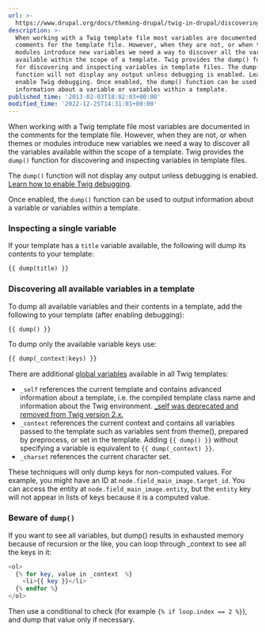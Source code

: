 ```yaml
---
url: >-
  https://www.drupal.org/docs/theming-drupal/twig-in-drupal/discovering-and-inspecting-variables-in-twig-templates
description: >-
  When working with a Twig template file most variables are documented in the
  comments for the template file. However, when they are not, or when themes or
  modules introduce new variables we need a way to discover all the variables
  available within the scope of a template. Twig provides the dump() function
  for discovering and inspecting variables in template files. The dump()
  function will not display any output unless debugging is enabled. Learn how to
  enable Twig debugging. Once enabled, the dump() function can be used to output
  information about a variable or variables within a template.
published_time: '2013-02-03T18:02:03+00:00'
modified_time: '2022-12-25T14:31:01+00:00'
---
```

When working with a Twig template file most variables are documented in the comments for the template file. However, when they are not, or when themes or modules introduce new variables we need a way to discover all the variables available within the scope of a template. Twig provides the `dump()` function for discovering and inspecting variables in template files.

The `dump()` function will not display any output unless debugging is enabled. [Learn how to enable Twig debugging](https://www.drupal.org/node/1903374).

Once enabled, the `dump()` function can be used to output information about a variable or variables within a template.

### Inspecting a single variable

If your template has a `title` variable available, the following will dump its contents to your template:

```php
{{ dump(title) }}

```

### Discovering all available variables in a template

To dump all available variables and their contents in a template, add the following to your template (after enabling debugging):

```php
{{ dump() }}

```

To dump only the available variable keys use:

```php
{{ dump(_context|keys) }}

```

There are additional [global variables](http://twig.sensiolabs.org/doc/templates.html#global-variables) available in all Twig templates:

* `_self` references the current template and contains advanced information about a template, i.e. the compiled template class name and information about the Twig environment. [\_self was deprecated and removed from Twig version 2.x.](http://twig.sensiolabs.org/doc/deprecated.html#globals)
* `_context` references the current context and contains all variables passed to the template such as variables sent from theme(), prepared by preprocess, or set in the template. Adding `{{ dump() }}` without specifying a variable is equivalent to `{{ dump(_context) }}`.
* `_charset` references the current character set.

These techniques will only dump keys for non-computed values. For example, you might have an ID at `node.field_main_image.target_id`. You can access the entity at `node.field_main_image.entity`, but the `entity` key will not appear in lists of keys because it is a computed value.

### Beware of `dump()`

If you want to see all variables, but dump() results in exhausted memory because of recursion or the like, you can loop through \_context to see all the keys in it:

```php
<ol>
  {% for key, value in _context  %}
    <li>{{ key }}</li>
  {% endfor %}
</ol>

```

Then use a conditional to check (for example `{% if loop.index == 2 %}`), and dump that value only if necessary.